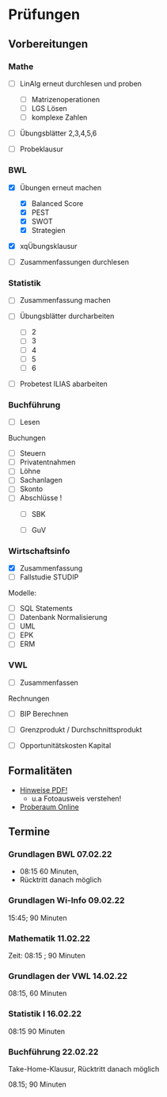 # Prüfungen 



## Vorbereitungen



### Mathe

- [ ] LinAlg erneut durchlesen und proben
    - [ ] Matrizenoperationen
    - [ ] LGS Lösen
    - [ ] komplexe Zahlen 
- [ ] Übungsblätter 2,3,4,5,6
- [ ] Probeklausur



### BWL

- [x] Übungen erneut machen
    - [x] Balanced Score
    - [x] PEST
    - [x] SWOT
    - [x] Strategien
- [x] xqÜbungsklausur
- [ ] Zusammenfassungen durchlesen



### Statistik

- [ ] Zusammenfassung machen
- [ ] Übungsblätter durcharbeiten
    - [ ] 2
    - [ ] 3
    - [ ] 4
    - [ ] 5
    - [ ] 6
- [ ] Probetest ILIAS abarbeiten



### Buchführung

- [ ] Lesen

Buchungen

- [ ] Steuern
- [ ] Privatentnahmen
- [ ] Löhne
- [ ] Sachanlagen
- [ ] Skonto
- [ ] Abschlüsse !
    - [ ] SBK
    - [ ] GuV



### Wirtschaftsinfo

- [x] Zusammenfassung
- [ ] Fallstudie STUDIP

Modelle:

- [ ] SQL Statements
- [ ] Datenbank Normalisierung
- [ ] UML
- [ ] EPK
- [ ] ERM

### VWL

- [ ] Zusammenfassen

Rechnungen

- [ ] BIP Berechnen
- [ ] Grenzprodukt / Durchschnittsprodukt
- [ ] Opportunitätskosten Kapital



## Formalitäten

- [Hinweise PDF!](https://wcms.itz.uni-halle.de/download.php?down=60793&elem=3400651)
    - u.a Fotoausweis verstehen!
- [Proberaum Online](https://exam.itz.uni-halle.de/goto.php?target=crs_3452&client_id=exam)

## Termine

### Grundlagen BWL 07.02.22

- 08:15 60 Minuten, 
- Rücktritt danach möglich

### Grundlagen Wi-Info 09.02.22

15:45; 90 Minuten

### Mathematik 11.02.22 

Zeit: 08:15 ; 90 Minuten

### Grundlagen der VWL 14.02.22

08:15, 60 Minuten

### Statistik I 16.02.22 

08:15 90 Minuten

### Buchführung 22.02.22

Take-Home-Klausur, Rücktritt danach möglich

08.15; 90 Minuten

